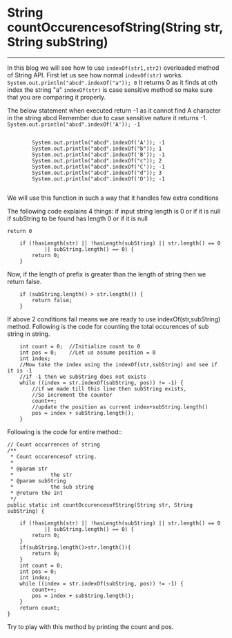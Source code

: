 String countOccurencesofString(String str, String subString) 
=========
------ 

In this blog we will see how to use ```indexOf(str1,str2)``` overloaded method of String API.
First let us see how normal ```indexOf(str)``` works.
```System.out.println("abcd".indexOf("a")); 0```
It returns 0 as it finds at oth index the string "a"
```indexOf(str)``` is case sensitive method so make sure that you are comparing it properly.

The below statement when executed return -1 as it cannot find A character in the string abcd
Remember due to case sensitive nature it returns -1.
```System.out.println("abcd".indexOf('A')); -1```

```
		
		System.out.println("abcd".indexOf('A')); -1
		System.out.println("abcd".indexOf("b")); 1
		System.out.println("abcd".indexOf('B')); -1
		System.out.println("abcd".indexOf("c")); 2
		System.out.println("abcd".indexOf('C')); -1
		System.out.println("abcd".indexOf("d")); 3
		System.out.println("abcd".indexOf('D')); -1
		
```

We will use this function in such a way that it handles few extra conditions

The following code explains 4 things:
	if input string length is 0 or if it is null
	if subString to be found has length 0 or if it is null
	
	return 0
```
    if (!hasLength(str) || !hasLength(subString) || str.length() == 0
			|| subString.length() == 0) {
		return 0;
	}
```

Now, if the length of prefix is greater than the length of string then we return false.
```
	if (subString.length() > str.length()) {
		return false;
	}
```

If above 2 conditions fail means we are ready to use indexOf(str,subString) method.
Following is the code for counting the total occurences of sub string in string.
```
	int count = 0;  //Initialize count to 0
	int pos = 0;    //Let us assume position = 0
	int index;
	//Now take the index using the indexOf(str,subString) and see if it is -1
	//if -1 then we subString does not exists
	while ((index = str.indexOf(subString, pos)) != -1) {
		//if we made till this line then subString exists,
		//So increment the counter
		count++;
		//update the position as current index+subString.length()
		pos = index + subString.length();
	}
```

Following is the code for entire method::

    // Count occurrences of string
	/**
	 * Count occurencesof string.
	 *
	 * @param str
	 *            the str
	 * @param subString
	 *            the sub string
	 * @return the int
	 */
	public static int countOccurencesofString(String str, String subString) {

		if (!hasLength(str) || !hasLength(subString) || str.length() == 0
				|| subString.length() == 0) {
			return 0;
		}
		if(subString.length()>str.length()){
			return 0;
		}
		int count = 0;
		int pos = 0;
		int index;
		while ((index = str.indexOf(subString, pos)) != -1) {
			count++;
			pos = index + subString.length();
		}
		return count;
	}

Try to play with this method by printing the count and pos.
